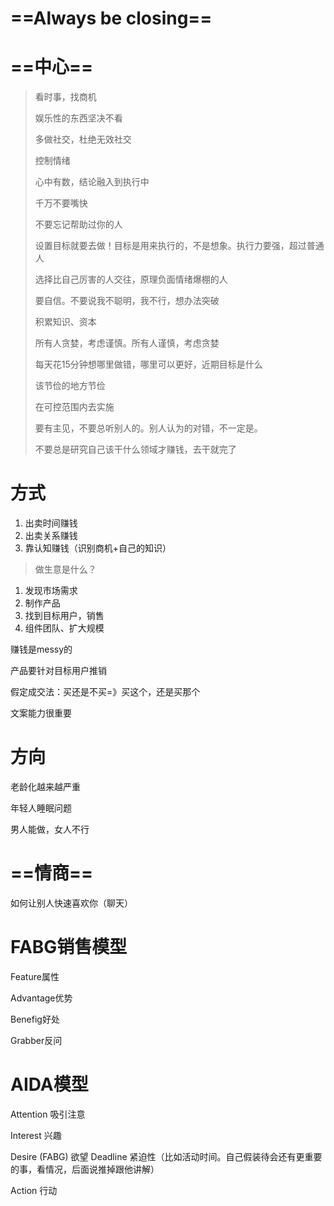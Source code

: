# ==Always be closing==

# ==中心==

> 看时事，找商机
>
> 娱乐性的东西坚决不看
>
> 多做社交，杜绝无效社交
>
> 控制情绪
>
> 心中有数，结论融入到执行中
>
> 千万不要嘴快
>
> 不要忘记帮助过你的人
>
> 设置目标就要去做！目标是用来执行的，不是想象。执行力要强，超过普通人
>
> 选择比自己厉害的人交往，原理负面情绪爆棚的人
>
> 要自信。不要说我不聪明，我不行，想办法突破
>
> 积累知识、资本
>
> 所有人贪婪，考虑谨慎。所有人谨慎，考虑贪婪
>
> 每天花15分钟想哪里做错，哪里可以更好，近期目标是什么
>
> 该节俭的地方节俭
>
> 在可控范围内去实施
>
> 要有主见，不要总听别人的。别人认为的对错，不一定是。
>
> 不要总是研究自己该干什么领域才赚钱，去干就完了

# 方式

1. 出卖时间赚钱
2. 出卖关系赚钱
3. 靠认知赚钱（识别商机+自己的知识）

> 做生意是什么？

1. 发现市场需求
2. 制作产品
3. 找到目标用户，销售
4. 组件团队、扩大规模



赚钱是messy的

产品要针对目标用户推销

假定成交法：买还是不买=》买这个，还是买那个

文案能力很重要

# 方向

老龄化越来越严重

年轻人睡眠问题

男人能做，女人不行

# ==情商==

如何让别人快速喜欢你（聊天）

# FABG销售模型

Feature属性

Advantage优势

Benefig好处

Grabber反问

# AIDA模型

Attention 		吸引注意

Interest			兴趣

Desire (FABG)  欲望 	Deadline  紧迫性（比如活动时间。自己假装待会还有更重要的事，看情况，后面说推掉跟他讲解）

Action	行动



